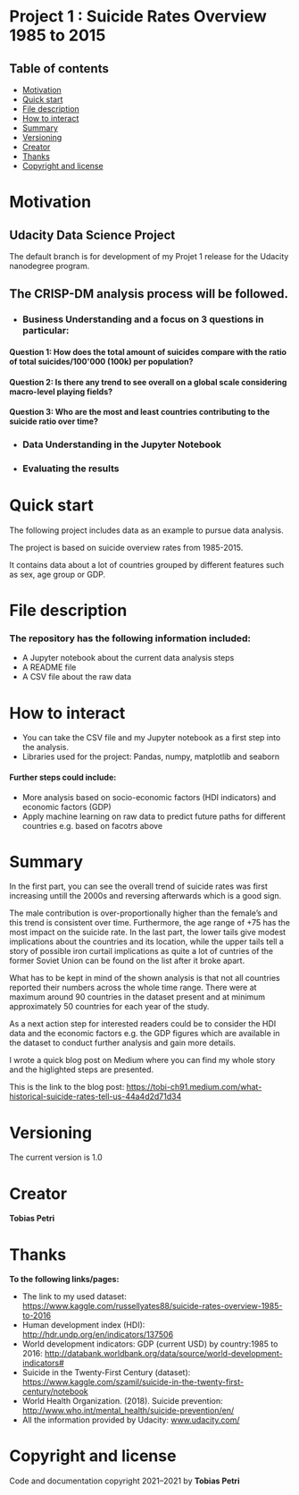 
# Project 1 : Suicide Rates Overview 1985 to 2015

## Table of contents

- [Motivation](#Motivation)
- [Quick start](#Quick-start)
- [File description](#File-description)
- [How to interact](#How-to-interact)
- [Summary](#Summary)
- [Versioning](#Versioning)
- [Creator](#Creator)
- [Thanks](#Thanks)
- [Copyright and license](#Copyright-and-license)

# Motivation

## Udacity Data Science Project

The default branch is for development of my Projet 1 release for the Udacity nanodegree program.

## The CRISP-DM analysis process will be followed.

- ### Business Understanding and a focus on 3 questions in particular:


#### Question 1: How does the total amount of suicides compare with the ratio of total suicides/100'000 (100k) per population?


#### Question 2: Is there any trend to see overall on a global scale considering macro-level playing fields?


#### Question 3: Who are the most and least countries contributing to the suicide ratio over time?


- ### Data Understanding in the Jupyter Notebook


- ### Evaluating the results


# Quick start

The following project includes data as an example to pursue data analysis.

The project is based on suicide overview rates from 1985-2015.

It contains data about a lot of countries grouped by different features such as sex, age group or GDP.

# File description

### The repository has the following information included:

- A Jupyter notebook about the current data analysis steps
- A README file
- A CSV file about the raw data

# How to interact

- You can take the CSV file and my Jupyter notebook as a first step into the analysis.
- Libraries used for the project:
  Pandas, numpy, matplotlib and seaborn

#### Further steps could include:

- More analysis based on socio-economic factors (HDI indicators) and economic factors (GDP)
- Apply machine learning on raw data to predict future paths for different countries e.g. based on facotrs above


# Summary



In the first part, you can see the overall trend of suicide rates was first increasing untill the 2000s and reversing afterwards which is a good sign.

The male contribution is over-proportionally higher than the female’s and this trend is consistent over time. Furthermore, the age range of +75 has the most impact on the suicide rate. 
In the last part, the lower tails give modest implications about the countries and its location, while the upper tails tell a story of possible iron curtail implications as quite a lot of cuntries of the former Soviet Union can be found on the list after it broke apart.




What has to be kept in mind of the shown analysis is that not all countries reported their numbers across the whole time range. There were at maximum around 90 countries in the dataset present and at minimum approximately 50 countries for each year of the study.

As a next action step for interested readers could be to consider the HDI data and the economic factors e.g. the GDP figures which are available in the dataset to conduct further analysis and gain more details.


I wrote a quick blog post on Medium where you can find my whole story and the higlighted steps are presented. 

This is the link to the blog post: https://tobi-ch91.medium.com/what-historical-suicide-rates-tell-us-44a4d2d71d34

# Versioning

The current version is 1.0

# Creator

**Tobias Petri**

# Thanks

**To the following links/pages:**

- The link to my used dataset: https://www.kaggle.com/russellyates88/suicide-rates-overview-1985-to-2016
- Human development index (HDI): http://hdr.undp.org/en/indicators/137506
- World development indicators: GDP (current USD) by country:1985 to 2016: http://databank.worldbank.org/data/source/world-development-indicators# 
- Suicide in the Twenty-First Century (dataset): https://www.kaggle.com/szamil/suicide-in-the-twenty-first-century/notebook 
- World Health Organization. (2018). Suicide prevention: http://www.who.int/mental_health/suicide-prevention/en/
- All the information provided by Udacity: www.udacity.com/


# Copyright and license

Code and documentation copyright 2021–2021 by **Tobias Petri**
